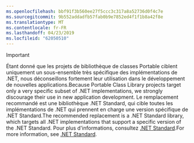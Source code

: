 ```yaml
---
ms.openlocfilehash: bbf91f3b560ee27f5ccc3c317a8a52736d0f4c7e
ms.sourcegitcommit: 9b552addadfb57fab0b9e7852ed4f1f1b8a42f8e
ms.translationtype: MT
ms.contentlocale: fr-FR
ms.lasthandoff: 04/23/2019
ms.locfileid: "62050510"
---
```

> [!IMPORTANT]
> <span data-ttu-id="6c47a-101">Étant donné que les projets de bibliothèque de classes Portable ciblent uniquement un sous-ensemble très spécifique des implémentations de .NET, nous déconseillons fortement leur utilisation dans le développement de nouvelles applications.</span><span class="sxs-lookup"><span data-stu-id="6c47a-101">Because Portable Class Library projects target only a very specific subset of .NET implementations, we strongly discourage their use in new application development.</span></span> <span data-ttu-id="6c47a-102">Le remplacement recommandé est une bibliothèque .NET Standard, qui cible toutes les implémentations de .NET qui prennent en charge une version spécifique de .NET Standard.</span><span class="sxs-lookup"><span data-stu-id="6c47a-102">The recommended replacement is a .NET Standard library, which targets all .NET implementations that support a specific version of the .NET Standard.</span></span> <span data-ttu-id="6c47a-103">Pour plus d'informations, consultez [.NET Standard](~/docs/standard/net-standard.md).</span><span class="sxs-lookup"><span data-stu-id="6c47a-103">For more information, see [.NET Standard](~/docs/standard/net-standard.md).</span></span>